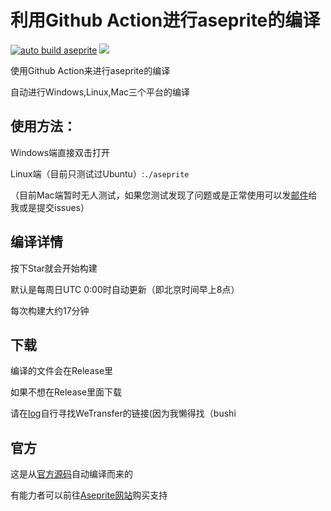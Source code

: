# 利用Github Action进行aseprite的编译
[![auto build aseprite](https://github.com/Insouciant21/action_aseprite/workflows/auto%20build%20aseprite/badge.svg)](https://github.com/Insouciant21/action_aseprite/actions)
[![](https://data.jsdelivr.com/v1/package/gh/insouciant21/action_aseprite/badge)](https://www.jsdelivr.com/package/gh/insouciant21/action_aseprite)

使用Github Action来进行aseprite的编译

自动进行Windows,Linux,Mac三个平台的编译

## 使用方法：
Windows端直接双击打开

Linux端（目前只测试过Ubuntu）:<code>./aseprite</code>

（目前Mac端暂时无人测试，如果您测试发现了问题或是正常使用可以发[邮件](mailto:2964318290@qq.com)给我或是提交issues）

## 编译详情

按下Star就会开始构建

默认是每周日UTC 0:00时自动更新（即北京时间早上8点）

每次构建大约17分钟

## 下载

编译的文件会在Release里

如果不想在Release里面下载

请在[log](https://github.com/Insouciant21/action_aseprite/actions)自行寻找WeTransfer的链接(因为我懒得找（bushi

## 官方
这是从[官方源码](https://github.com/aseprite)自动编译而来的

有能力者可以前往[Aseprite网站](https://aseprite.org/#buy)购买支持
